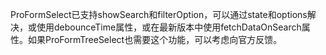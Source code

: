 ProFormSelect已支持showSearch和filterOption，可以通过state和options解决，或使用debounceTime属性，或在最新版本中使用fetchDataOnSearch属性。如果ProFormTreeSelect也需要这个功能，可以考虑向官方反馈。
